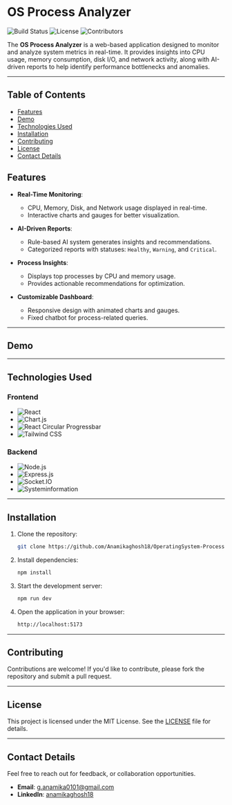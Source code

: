 # OS Process Analyzer

![Build Status](https://img.shields.io/badge/build-passing-brightgreen)
![License](https://img.shields.io/badge/license-MIT-blue)
![Contributors](https://img.shields.io/github/contributors/Anamikaghosh18/OperatingSystem-Process-Analyzer)

The **OS Process Analyzer** is a web-based application designed to monitor and analyze system metrics in real-time. It provides insights into CPU usage, memory consumption, disk I/O, and network activity, along with AI-driven reports to help identify performance bottlenecks and anomalies.

---

## Table of Contents
- [Features](#features)
- [Demo](#demo)
- [Technologies Used](#technologies-used)
- [Installation](#installation)
- [Contributing](#contributing)
- [License](#license)
- [Contact Details](#contact-details)

## Features

- **Real-Time Monitoring**:
  - CPU, Memory, Disk, and Network usage displayed in real-time.
  - Interactive charts and gauges for better visualization.

- **AI-Driven Reports**:
  - Rule-based AI system generates insights and recommendations.
  - Categorized reports with statuses: `Healthy`, `Warning`, and `Critical`.

- **Process Insights**:
  - Displays top processes by CPU and memory usage.
  - Provides actionable recommendations for optimization.

- **Customizable Dashboard**:
  - Responsive design with animated charts and gauges.
  - Fixed chatbot for process-related queries.

---

## Demo


---

## Technologies Used

### Frontend
- ![React](https://img.shields.io/badge/React-20232A?style=for-the-badge&logo=react&logoColor=61DAFB)
- ![Chart.js](https://img.shields.io/badge/Chart.js-FF6384?style=for-the-badge&logo=chartdotjs&logoColor=white)
- ![React Circular Progressbar](https://img.shields.io/badge/React%20Circular%20Progressbar-61DAFB?style=for-the-badge&logo=react&logoColor=white)
- ![Tailwind CSS](https://img.shields.io/badge/Tailwind_CSS-38B2AC?style=for-the-badge&logo=tailwind-css&logoColor=white)

### Backend
- ![Node.js](https://img.shields.io/badge/Node.js-43853D?style=for-the-badge&logo=node.js&logoColor=white)
- ![Express.js](https://img.shields.io/badge/Express.js-404D59?style=for-the-badge)
- ![Socket.IO](https://img.shields.io/badge/Socket.IO-010101?style=for-the-badge&logo=socket.io&logoColor=white)
- ![Systeminformation](https://img.shields.io/badge/Systeminformation-FF5733?style=for-the-badge&logo=javascript&logoColor=white)

---

## Installation

1. Clone the repository:
   ```bash
   git clone https://github.com/Anamikaghosh18/OperatingSystem-Process-Analyzer
   
2. Install dependencies:
    ```bash
    npm install

3. Start the development server:
    ```bash
    npm run dev

4. Open the application in your browser:
    ```bash
    http://localhost:5173

---

## Contributing
Contributions are welcome! If you'd like to contribute, please fork the repository and submit a pull request.

---

## License
This project is licensed under the MIT License. See the [LICENSE](https://github.com/Anamikaghosh18/OperatingSystem-Process-Analyzer/blob/main/LICENSE) file for details.

---

## Contact Details
Feel free to reach out for feedback, or collaboration opportunities.
- **Email**: [g.anamika0101@gmail.com](mailto:g.anamika0101@gmail.com)
- **LinkedIn**: [anamikaghosh18](https://www.linkedin.com/in/anamikaghosh18/)


